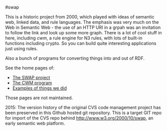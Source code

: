 #swap

This is a historic project from 2000, which played with ideas of semantic web, linked data, and rule languages. 
The emphasis was very much on the Web in Semantic Web - the use of an HTTP URI in a grpah was an invitation to
follow the link and look up some more graph. There is a lot of cool stuff in here, 
including *cwm*, a rule engine for N3 rules, with lots of built-in functions including crypto.
So you can build quite interesting applications just using rules.  

Also a bunch of programs for converting things into and out of RDF.

See the home pages of:

- [The SWAP project](http://linkeddata.github.io/swap//Overview.html)
- [The CWM program](http://linkeddata.github.io/swap/doc/cwm.html)
- [Examples of things we did](hhttp://linkeddata.github.io/swap/Examples.html)

Those pages are not maintained.

2015: The version history of the original CVS code management project has been preserved in this Github hosted git repository.
This is a target GIT repo for import of the CVS repo behind http://www.w3.org/2000/10/swap, an early semantic web platform.


